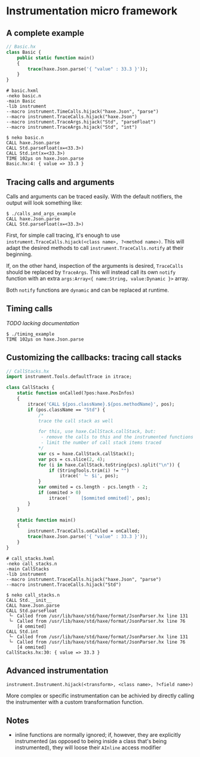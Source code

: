 # Instrumentation micro framework

## A complete example

```haxe
// Basic.hx
class Basic {
	public static function main()
	{
		trace(haxe.Json.parse('{ "value" : 33.3 }'));
	}
}
```

```hxml
# basic.hxml
-neko basic.n
-main Basic
-lib instrument
--macro instrument.TimeCalls.hijack("haxe.Json", "parse")
--macro instrument.TraceCalls.hijack("haxe.Json")
--macro instrument.TraceArgs.hijack("Std", "parseFloat")
--macro instrument.TraceArgs.hijack("Std", "int")
```

```
$ neko basic.n
CALL haxe.Json.parse
CALL Std.parseFloat(x=<33.3>)
CALL Std.int(x=<33.3>)
TIME 102μs on haxe.Json.parse
Basic.hx:4: { value => 33.3 }
```

## Tracing calls and arguments

Calls and arguments can be traced easily.  With the default notifiers, the output will look something like:

```
$ ./calls_and_args_example
CALL haxe.Json.parse
CALL Std.parseFloat(x=<33.3>)
```

First, for simple call tracing, it's enough to use `instrument.TraceCalls.hijack(<class name>, ?<method name>)`.
This will adapt the desired methods to call `instrument.TraceCalls.notify` at their beginning.

If, on the other hand, inspection of the arguments is desired, `TraceCalls` should be replaced by `TraceArgs`.
This will instead call its own `notify` function with an extra `args:Array<{ name:String, value:Dynamic }>` array.

Both `notify` functions are `dynamic` and can be replaced at runtime.

## Timing calls

_TODO lacking documentation_

```
$ ./timing_example
TIME 102μs on haxe.Json.parse
```

## Customizing the callbacks: tracing call stacks

```haxe
// CallStacks.hx
import instrument.Tools.defaultTrace in itrace;

class CallStacks {
	static function onCalled(?pos:haxe.PosInfos)
	{
		itrace('CALL ${pos.className}.${pos.methodName}', pos);
		if (pos.className == "Std") {
			/*
			trace the call stack as well

			for this, use haxe.CallStack.callStack, but:
			 - remove the calls to this and the instrumented functions
			 - limit the number of call stack items traced
			*/
			var cs = haxe.CallStack.callStack();
			var pcs = cs.slice(2, 4);
			for (i in haxe.CallStack.toString(pcs).split("\n")) {
				if (StringTools.trim(i) != "")
					itrace(' └╴ $i', pos);
			}
			var ommited = cs.length - pcs.length - 2;
			if (ommited > 0)
				itrace('    [$ommited ommited]', pos);
		}
	}

	static function main()
	{
		instrument.TraceCalls.onCalled = onCalled;
		trace(haxe.Json.parse('{ "value" : 33.3 }'));
	}
}
```

```hxml
# call_stacks.hxml
-neko call_stacks.n
-main CallStacks
-lib instrument
--macro instrument.TraceCalls.hijack("haxe.Json", "parse")
--macro instrument.TraceCalls.hijack("Std")
```

```
$ neko call_stacks.n
CALL Std.__init__
CALL haxe.Json.parse
CALL Std.parseFloat
 └╴ Called from /usr/lib/haxe/std/haxe/format/JsonParser.hx line 131
 └╴ Called from /usr/lib/haxe/std/haxe/format/JsonParser.hx line 76
    [4 ommited]
CALL Std.int
 └╴ Called from /usr/lib/haxe/std/haxe/format/JsonParser.hx line 131
 └╴ Called from /usr/lib/haxe/std/haxe/format/JsonParser.hx line 76
    [4 ommited]
CallStacks.hx:30: { value => 33.3 }
```

## Advanced instrumentation

`instrument.Instrument.hijack(<transform>, <class name>, ?<field name>)`

More complex or specific instrumentation can be achivied by directly calling
the instrumenter with a custom transformation function.

## Notes

 - inline functions are normally ignored; if, however, they are explicitly
   instrumented (as opposed to being inside a class that's being instrumented),
   they will loose their `AInline` access modifier

